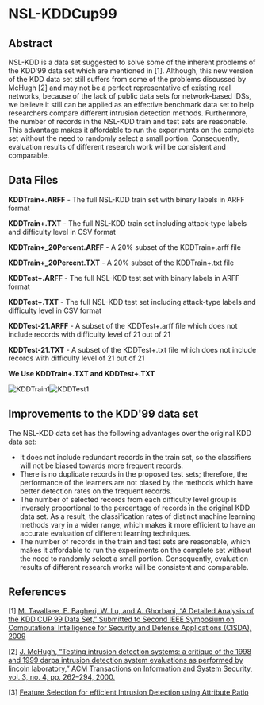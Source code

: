 # NSL-KDDCup99

Abstract
--------
NSL-KDD is a data set suggested to solve some of the inherent problems of the KDD'99 data set which are mentioned in [1]. Although, this new version of the KDD data set still suffers from some of the problems discussed by McHugh [2] and may not be a perfect representative of existing real networks, because of the lack of public data sets for network-based IDSs, we believe it still can be applied as an effective benchmark data set to help researchers compare different intrusion detection methods. Furthermore, the number of records in the NSL-KDD train and test sets are reasonable. This advantage makes it affordable to run the experiments on the complete set without the need to randomly select a small portion. Consequently, evaluation results of different research work will be consistent and comparable.

Data Files
----------

**KDDTrain+.ARFF** - The full NSL-KDD train set with binary labels in ARFF format

**KDDTrain+.TXT** - The full NSL-KDD train set including attack-type labels and difficulty level in CSV format

**KDDTrain+_20Percent.ARFF** - A 20% subset of the KDDTrain+.arff file

**KDDTrain+_20Percent.TXT** - A 20% subset of the KDDTrain+.txt file

**KDDTest+.ARFF** - The full NSL-KDD test set with binary labels in ARFF format

**KDDTest+.TXT** - The full NSL-KDD test set including attack-type labels and difficulty level in CSV format

**KDDTest-21.ARFF** - A subset of the KDDTest+.arff file which does not include records with difficulty level of 21 out of 21

**KDDTest-21.TXT** - A subset of the KDDTest+.txt file which does not include records with difficulty level of 21 out of 21

**We Use KDDTrain+.TXT and KDDTest+.TXT**

![KDDTrain1](https://user-images.githubusercontent.com/40705538/125210910-e5a04f80-e2a2-11eb-892f-395c9f9b1d1f.jpg)![KDDTest1](https://user-images.githubusercontent.com/40705538/125210926-fbae1000-e2a2-11eb-8572-93f6ea18d979.jpg)



Improvements to the KDD'99 data set
-----------------------------------
The NSL-KDD data set has the following advantages over the original KDD data set:
*	It does not include redundant records in the train set, so the classifiers will not be biased towards more frequent records.
* There is no duplicate records in the proposed test sets; therefore, the performance of the learners are not biased by the methods which have better detection rates on the frequent records.
* The number of selected records from each difficulty level group is inversely proportional to the percentage of records in the original KDD data set. As a result, the classification rates of distinct machine learning methods vary in a wider range, which makes it more efficient to have an accurate evaluation of different learning techniques.
* The number of records in the train and test sets are reasonable, which makes it affordable to run the experiments on the complete set without the need to randomly select a small portion. Consequently, evaluation results of different research works will be consistent and comparable.


References
----------
[1] [M. Tavallaee, E. Bagheri, W. Lu, and A. Ghorbani, “A Detailed Analysis of the KDD CUP 99 Data Set,” Submitted to Second IEEE Symposium on Computational Intelligence for Security and Defense Applications (CISDA), 2009](https://ieeexplore.ieee.org/document/5356528)

[2] [J. McHugh, “Testing intrusion detection systems: a critique of the 1998 and 1999 darpa intrusion detection system evaluations as performed by lincoln laboratory,” ACM Transactions on Information and System Security, vol. 3, no. 4, pp. 262–294, 2000.](https://dl.acm.org/doi/abs/10.1145/382912.382923)

[3] [Feature Selection for efficient Intrusion Detection using Attribute Ratio](https://www.semanticscholar.org/paper/Selection-for-efficient-Intrusion-Detection-using-Chae-Choi/6adf0033a4428b80179e4a76b8f27ceea496d931)
